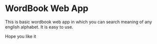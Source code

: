 # WordBook Web App 
This is basic wordbook web app in which you can search meaning of any english alphabet. It is easy to use.

Hope you like it
